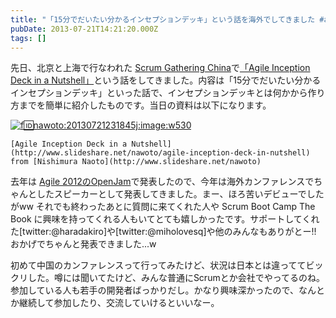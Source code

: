 ```yaml
---
title: "「15分でだいたい分かるインセプションデッキ」という話を海外でしてきました #agilesamurai"
pubDate: 2013-07-21T14:21:20.000Z
tags: []
---
```


先日、北京と上海で行なわれた [Scrum Gathering China](http://www.scrumgathering.cn/)で[「Agile Inception Deck in a Nutshell」](http://www.scrumgathering.cn/topic/head-first-inception-deck)という話をしてきました。内容は「15分でだいたい分かるインセプションデッキ」といった話で、インセプションデッキとは何かから作り方までを簡単に紹介したものです。当日の資料は以下になります。

[![f:id:nawoto:20130721231845j:image:w530](https://cdn-ak.f.st-hatena.com/images/fotolife/n/nawoto/20130721/20130721231845.jpg)](http://f.hatena.ne.jp/nawoto/20130721231845)

    [Agile Inception Deck in a Nutshell](http://www.slideshare.net/nawoto/agile-inception-deck-in-nutshell)  from [Nishimura Naoto](http://www.slideshare.net/nawoto) 

去年は [Agile 2012のOpenJam](http://d.hatena.ne.jp/nawoto/20121002/1349157443)で発表したので、今年は海外カンファレンスでちゃんとしたスピーカーとして発表してきました。まー、ほろ苦いデビューでしたがww それでも終わったあとに質問に来てくれた人や Scrum Boot Camp The Book に興味を持ってくれる人もいてとても嬉しかったです。サポートしてくれた[twitter:@haradakiro]や[twitter:@miholovesq]や他のみんなもありがとー!! おかげでちゃんと発表できました...w

初めて中国のカンファレンスって行ってみたけど、状況は日本とは違っててビックリした。噂には聞いてたけど、みんな普通にScrumとか会社でやってるのね。参加している人も若手の開発者ばっかりだし。かなり興味深かったので、なんとか継続して参加したり、交流していけるといいなー。